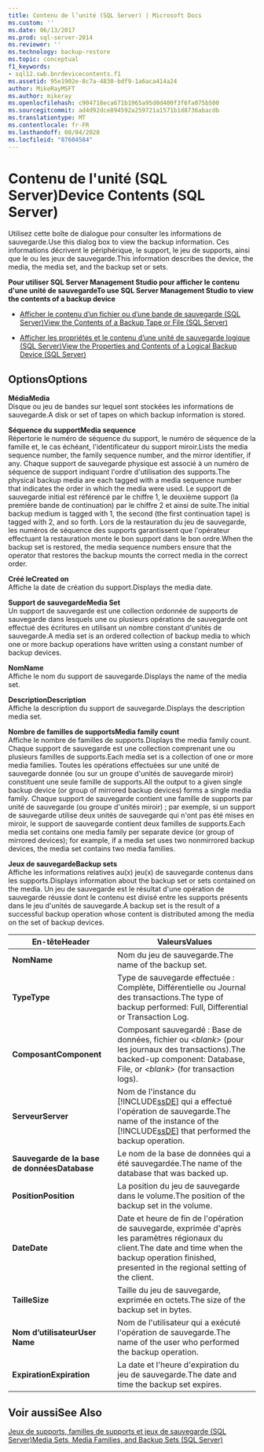 ```yaml
---
title: Contenu de l’unité (SQL Server) | Microsoft Docs
ms.custom: ''
ms.date: 06/13/2017
ms.prod: sql-server-2014
ms.reviewer: ''
ms.technology: backup-restore
ms.topic: conceptual
f1_keywords:
- sql12.swb.bnrdevicecontents.f1
ms.assetid: 95e1902e-8c7a-4830-bdf9-1a6aca414a24
author: MikeRayMSFT
ms.author: mikeray
ms.openlocfilehash: c904718eca671b1965a95d0d400f3f6fa075b500
ms.sourcegitcommit: ad4d92dce894592a259721a1571b1d8736abacdb
ms.translationtype: MT
ms.contentlocale: fr-FR
ms.lasthandoff: 08/04/2020
ms.locfileid: "87604584"
---
```

# <a name="device-contents-sql-server"></a><span data-ttu-id="bd422-102">Contenu de l'unité (SQL Server)</span><span class="sxs-lookup"><span data-stu-id="bd422-102">Device Contents (SQL Server)</span></span>
  <span data-ttu-id="bd422-103">Utilisez cette boîte de dialogue pour consulter les informations de sauvegarde.</span><span class="sxs-lookup"><span data-stu-id="bd422-103">Use this dialog box to view the backup information.</span></span> <span data-ttu-id="bd422-104">Ces informations décrivent le périphérique, le support, le jeu de supports, ainsi que le ou les jeux de sauvegarde.</span><span class="sxs-lookup"><span data-stu-id="bd422-104">This information describes the device, the media, the media set, and the backup set or sets.</span></span>  
  
 <span data-ttu-id="bd422-105">**Pour utiliser SQL Server Management Studio pour afficher le contenu d'une unité de sauvegarde**</span><span class="sxs-lookup"><span data-stu-id="bd422-105">**To use SQL Server Management Studio to view the contents of a backup device**</span></span>  
  
-   [<span data-ttu-id="bd422-106">Afficher le contenu d’un fichier ou d’une bande de sauvegarde &#40;SQL Server&#41;</span><span class="sxs-lookup"><span data-stu-id="bd422-106">View the Contents of a Backup Tape or File &#40;SQL Server&#41;</span></span>](view-the-contents-of-a-backup-tape-or-file-sql-server.md)  
  
-   [<span data-ttu-id="bd422-107">Afficher les propriétés et le contenu d’une unité de sauvegarde logique &#40;SQL Server&#41;</span><span class="sxs-lookup"><span data-stu-id="bd422-107">View the Properties and Contents of a Logical Backup Device &#40;SQL Server&#41;</span></span>](view-the-properties-and-contents-of-a-logical-backup-device-sql-server.md)  
  
## <a name="options"></a><span data-ttu-id="bd422-108">Options</span><span class="sxs-lookup"><span data-stu-id="bd422-108">Options</span></span>  
 <span data-ttu-id="bd422-109">**Média**</span><span class="sxs-lookup"><span data-stu-id="bd422-109">**Media**</span></span>  
 <span data-ttu-id="bd422-110">Disque ou jeu de bandes sur lequel sont stockées les informations de sauvegarde.</span><span class="sxs-lookup"><span data-stu-id="bd422-110">A disk or set of tapes on which backup information is stored.</span></span>  
  
 <span data-ttu-id="bd422-111">**Séquence du support**</span><span class="sxs-lookup"><span data-stu-id="bd422-111">**Media sequence**</span></span>  
 <span data-ttu-id="bd422-112">Répertorie le numéro de séquence du support, le numéro de séquence de la famille et, le cas échéant, l'identificateur du support miroir.</span><span class="sxs-lookup"><span data-stu-id="bd422-112">Lists the media sequence number, the family sequence number, and the mirror identifier, if any.</span></span> <span data-ttu-id="bd422-113">Chaque support de sauvegarde physique est associé à un numéro de séquence de support indiquant l'ordre d'utilisation des supports.</span><span class="sxs-lookup"><span data-stu-id="bd422-113">The physical backup media are each tagged with a media sequence number that indicates the order in which the media were used.</span></span> <span data-ttu-id="bd422-114">Le support de sauvegarde initial est référencé par le chiffre 1, le deuxième support (la première bande de continuation) par le chiffre 2 et ainsi de suite.</span><span class="sxs-lookup"><span data-stu-id="bd422-114">The initial backup medium is tagged with 1, the second (the first continuation tape) is tagged with 2, and so forth.</span></span> <span data-ttu-id="bd422-115">Lors de la restauration du jeu de sauvegarde, les numéros de séquence des supports garantissent que l'opérateur effectuant la restauration monte le bon support dans le bon ordre.</span><span class="sxs-lookup"><span data-stu-id="bd422-115">When the backup set is restored, the media sequence numbers ensure that the operator that restores the backup mounts the correct media in the correct order.</span></span>  
  
 <span data-ttu-id="bd422-116">**Créé le**</span><span class="sxs-lookup"><span data-stu-id="bd422-116">**Created on**</span></span>  
 <span data-ttu-id="bd422-117">Affiche la date de création du support.</span><span class="sxs-lookup"><span data-stu-id="bd422-117">Displays the media date.</span></span>  
  
 <span data-ttu-id="bd422-118">**Support de sauvegarde**</span><span class="sxs-lookup"><span data-stu-id="bd422-118">**Media Set**</span></span>  
 <span data-ttu-id="bd422-119">Un support de sauvegarde est une collection ordonnée de supports de sauvegarde dans lesquels une ou plusieurs opérations de sauvegarde ont effectué des écritures en utilisant un nombre constant d'unités de sauvegarde.</span><span class="sxs-lookup"><span data-stu-id="bd422-119">A media set is an ordered collection of backup media to which one or more backup operations have written using a constant number of backup devices.</span></span>  
  
 <span data-ttu-id="bd422-120">**Nom**</span><span class="sxs-lookup"><span data-stu-id="bd422-120">**Name**</span></span>  
 <span data-ttu-id="bd422-121">Affiche le nom du support de sauvegarde.</span><span class="sxs-lookup"><span data-stu-id="bd422-121">Displays the name of the media set.</span></span>  
  
 <span data-ttu-id="bd422-122">**Description**</span><span class="sxs-lookup"><span data-stu-id="bd422-122">**Description**</span></span>  
 <span data-ttu-id="bd422-123">Affiche la description du support de sauvegarde.</span><span class="sxs-lookup"><span data-stu-id="bd422-123">Displays the description media set.</span></span>  
  
 <span data-ttu-id="bd422-124">**Nombre de familles de supports**</span><span class="sxs-lookup"><span data-stu-id="bd422-124">**Media family count**</span></span>  
 <span data-ttu-id="bd422-125">Affiche le nombre de familles de supports.</span><span class="sxs-lookup"><span data-stu-id="bd422-125">Displays the media family count.</span></span> <span data-ttu-id="bd422-126">Chaque support de sauvegarde est une collection comprenant une ou plusieurs familles de supports.</span><span class="sxs-lookup"><span data-stu-id="bd422-126">Each media set is a collection of one or more media families.</span></span> <span data-ttu-id="bd422-127">Toutes les opérations effectuées sur une unité de sauvegarde donnée (ou sur un groupe d'unités de sauvegarde miroir) constituent une seule famille de supports.</span><span class="sxs-lookup"><span data-stu-id="bd422-127">All the output to a given single backup device (or group of mirrored backup devices) forms a single media family.</span></span> <span data-ttu-id="bd422-128">Chaque support de sauvegarde contient une famille de supports par unité de sauvegarde (ou groupe d'unités miroir) ; par exemple, si un support de sauvegarde utilise deux unités de sauvegarde qui n'ont pas été mises en miroir, le support de sauvegarde contient deux familles de supports.</span><span class="sxs-lookup"><span data-stu-id="bd422-128">Each media set contains one media family per separate device (or group of mirrored devices); for example, if a media set uses two nonmirrored backup devices, the media set contains two media families.</span></span>  
  
 <span data-ttu-id="bd422-129">**Jeux de sauvegarde**</span><span class="sxs-lookup"><span data-stu-id="bd422-129">**Backup sets**</span></span>  
 <span data-ttu-id="bd422-130">Affiche les informations relatives au(x) jeu(x) de sauvegarde contenus dans les supports.</span><span class="sxs-lookup"><span data-stu-id="bd422-130">Displays information about the backup set or sets contained on the media.</span></span> <span data-ttu-id="bd422-131">Un jeu de sauvegarde est le résultat d'une opération de sauvegarde réussie dont le contenu est divisé entre les supports présents dans le jeu d'unités de sauvegarde.</span><span class="sxs-lookup"><span data-stu-id="bd422-131">A backup set is the result of a successful backup operation whose content is distributed among the media on the set of backup devices.</span></span>  
  
|<span data-ttu-id="bd422-132">En-tête</span><span class="sxs-lookup"><span data-stu-id="bd422-132">Header</span></span>|<span data-ttu-id="bd422-133">Valeurs</span><span class="sxs-lookup"><span data-stu-id="bd422-133">Values</span></span>|  
|------------|------------|  
|<span data-ttu-id="bd422-134">**Nom**</span><span class="sxs-lookup"><span data-stu-id="bd422-134">**Name**</span></span>|<span data-ttu-id="bd422-135">Nom du jeu de sauvegarde.</span><span class="sxs-lookup"><span data-stu-id="bd422-135">The name of the backup set.</span></span>|  
|<span data-ttu-id="bd422-136">**Type**</span><span class="sxs-lookup"><span data-stu-id="bd422-136">**Type**</span></span>|<span data-ttu-id="bd422-137">Type de sauvegarde effectuée : Complète, Différentielle ou Journal des transactions.</span><span class="sxs-lookup"><span data-stu-id="bd422-137">The type of backup performed: Full, Differential or Transaction Log.</span></span>|  
|<span data-ttu-id="bd422-138">**Composant**</span><span class="sxs-lookup"><span data-stu-id="bd422-138">**Component**</span></span>|<span data-ttu-id="bd422-139">Composant sauvegardé : Base de données, fichier ou *\<blank>* (pour les journaux des transactions).</span><span class="sxs-lookup"><span data-stu-id="bd422-139">The backed-up component: Database, File, or *\<blank>* (for transaction logs).</span></span>|  
|<span data-ttu-id="bd422-140">**Serveur**</span><span class="sxs-lookup"><span data-stu-id="bd422-140">**Server**</span></span>|<span data-ttu-id="bd422-141">Nom de l'instance du [!INCLUDE[ssDE](../../includes/ssde-md.md)] qui a effectué l'opération de sauvegarde.</span><span class="sxs-lookup"><span data-stu-id="bd422-141">The name of the instance of the [!INCLUDE[ssDE](../../includes/ssde-md.md)] that performed the backup operation.</span></span>|  
|<span data-ttu-id="bd422-142">**Sauvegarde de la base de données**</span><span class="sxs-lookup"><span data-stu-id="bd422-142">**Database**</span></span>|<span data-ttu-id="bd422-143">Le nom de la base de données qui a été sauvegardée.</span><span class="sxs-lookup"><span data-stu-id="bd422-143">The name of the database that was backed up.</span></span>|  
|<span data-ttu-id="bd422-144">**Position**</span><span class="sxs-lookup"><span data-stu-id="bd422-144">**Position**</span></span>|<span data-ttu-id="bd422-145">La position du jeu de sauvegarde dans le volume.</span><span class="sxs-lookup"><span data-stu-id="bd422-145">The position of the backup set in the volume.</span></span>|  
|<span data-ttu-id="bd422-146">**Date**</span><span class="sxs-lookup"><span data-stu-id="bd422-146">**Date**</span></span>|<span data-ttu-id="bd422-147">Date et heure de fin de l'opération de sauvegarde, exprimée d'après les paramètres régionaux du client.</span><span class="sxs-lookup"><span data-stu-id="bd422-147">The date and time when the backup operation finished, presented in the regional setting of the client.</span></span>|  
|<span data-ttu-id="bd422-148">**Taille**</span><span class="sxs-lookup"><span data-stu-id="bd422-148">**Size**</span></span>|<span data-ttu-id="bd422-149">Taille du jeu de sauvegarde, exprimée en octets.</span><span class="sxs-lookup"><span data-stu-id="bd422-149">The size of the backup set in bytes.</span></span>|  
|<span data-ttu-id="bd422-150">**Nom d’utilisateur**</span><span class="sxs-lookup"><span data-stu-id="bd422-150">**User Name**</span></span>|<span data-ttu-id="bd422-151">Nom de l'utilisateur qui a exécuté l'opération de sauvegarde.</span><span class="sxs-lookup"><span data-stu-id="bd422-151">The name of the user who performed the backup operation.</span></span>|  
|<span data-ttu-id="bd422-152">**Expiration**</span><span class="sxs-lookup"><span data-stu-id="bd422-152">**Expiration**</span></span>|<span data-ttu-id="bd422-153">La date et l'heure d'expiration du jeu de sauvegarde.</span><span class="sxs-lookup"><span data-stu-id="bd422-153">The date and time the backup set expires.</span></span>|  
  
## <a name="see-also"></a><span data-ttu-id="bd422-154">Voir aussi</span><span class="sxs-lookup"><span data-stu-id="bd422-154">See Also</span></span>  
 [<span data-ttu-id="bd422-155">Jeux de supports, familles de supports et jeux de sauvegarde &#40;SQL Server&#41;</span><span class="sxs-lookup"><span data-stu-id="bd422-155">Media Sets, Media Families, and Backup Sets &#40;SQL Server&#41;</span></span>](media-sets-media-families-and-backup-sets-sql-server.md)  
  
  
